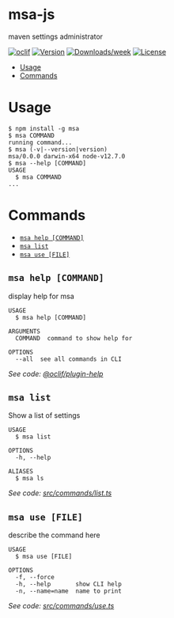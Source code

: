 msa-js
======

maven settings administrator

[![oclif](https://img.shields.io/badge/cli-oclif-brightgreen.svg)](https://oclif.io)
[![Version](https://img.shields.io/npm/v/msa-js.svg)](https://npmjs.org/package/msa-js)
[![Downloads/week](https://img.shields.io/npm/dw/msa-js.svg)](https://npmjs.org/package/msa-js)
[![License](https://img.shields.io/npm/l/msa-js.svg)](https://github.com/Gunmer/msa-js/blob/master/package.json)

<!-- toc -->
* [Usage](#usage)
* [Commands](#commands)
<!-- tocstop -->
# Usage
<!-- usage -->
```sh-session
$ npm install -g msa
$ msa COMMAND
running command...
$ msa (-v|--version|version)
msa/0.0.0 darwin-x64 node-v12.7.0
$ msa --help [COMMAND]
USAGE
  $ msa COMMAND
...
```
<!-- usagestop -->
# Commands
<!-- commands -->
* [`msa help [COMMAND]`](#msa-help-command)
* [`msa list`](#msa-list)
* [`msa use [FILE]`](#msa-use-file)

## `msa help [COMMAND]`

display help for msa

```
USAGE
  $ msa help [COMMAND]

ARGUMENTS
  COMMAND  command to show help for

OPTIONS
  --all  see all commands in CLI
```

_See code: [@oclif/plugin-help](https://github.com/oclif/plugin-help/blob/v2.2.1/src/commands/help.ts)_

## `msa list`

Show a list of settings

```
USAGE
  $ msa list

OPTIONS
  -h, --help

ALIASES
  $ msa ls
```

_See code: [src/commands/list.ts](https://github.com/Gunmer/msa-js/blob/v0.0.0/src/commands/list.ts)_

## `msa use [FILE]`

describe the command here

```
USAGE
  $ msa use [FILE]

OPTIONS
  -f, --force
  -h, --help       show CLI help
  -n, --name=name  name to print
```

_See code: [src/commands/use.ts](https://github.com/Gunmer/msa-js/blob/v0.0.0/src/commands/use.ts)_
<!-- commandsstop -->
